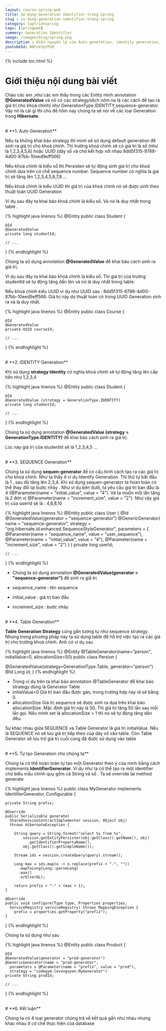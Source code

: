 ```yaml
---
layout: course-spring-web
title: Sử dụng Generation Identifier trong Spring
slug : su-dung-generation-identifier-trong-spring
category: laptrinhspring
tags: [springweb]
summery: Generation Identifier
image: /images/blog/spring.png
description : Hiểu nguyên lý của Auto generation, identity generation, sequence generation và table generation trong lập trình Spring. Hướng dẫn cách cấu hình các generation trong dự án spring.
youtubeId: WNfuVJptPnQ
---
```


{% include toc.html %}

# **Giới thiệu nội dung bài viết**

Chào các em ,như các em thấy trong các Entity mình annotation <b>@GeneratedValue</b> và nó có các strategy(dịch nôm na là các cách để tạo ra giá trị cho khoá chính) như GenerationType.IDENTITY,sequence-generator. Vậy nó là cái gì thì chủ đề hôm nay chúng ta sẽ nói về các loại Generation trong <b>Hibernate</b>.

<br>
# **1. Auto Generation**

Nếu ta không khai báo strategy thì mình sẽ sử dụng default generation để sinh ra giá trị cho khoá chính. Thì trường khoá chính sẽ có giá trị là số (như là 1,2,3,4,5,6) hoặc UUID (dãy số và chữ kết hợp với nhau 8dd5f315-9788-4d00-87bb-10eed9eff566)

Nếu khoá chính là kiểu số thì Persisten sẽ tự động sinh giá trị cho khoá chính  dựa trên cơ chế  sequence number. Sequence number có nghĩa là giá trị sẽ tăng lên 1,2,3,4,5,6,7,8 ... 

Nếu khoá chính là kiểu UUID thì giá trị của khoá chính nó sẽ được sinh theo thuật toán UUID Generation

Ví dụ sau đây ta khai báo khoá chính là kiểu số. Và nó là duy nhất trong table .

{% highlight java  linenos %}
@Entity
public class Student {

    @Id
    @GeneratedValue
    private long studentId;

    // ...
}
{% endhighlight %}

Chúng ta sử dụng annotation <b>@GeneratedValue</b> để khai báo cách sinh ra giá trị.

Ví dụ sau đây ta khai báo khoá chính là kiểu số. Thì giá trị của trường studentId sẽ tự động tăng dần lên và nó là duy nhất trong table.

Nếu khoá chính kiểu UUID ví dụ như UUID sau : 8dd5f315-9788-4d00-87bb-10eed9eff566. Giá trị này do thuật toán có trong UUID Generation sinh ra và là duy nhất.

{% highlight java  linenos %}
@Entity
public class Course {

    @Id
    @GeneratedValue
    private UUID courseId;

    // ...
}
{% endhighlight %}

<br>
# **2. IDENTITY Generation**

Khi sử dụng <b>strategy Identity</b> có nghĩa khoá chính sẽ tự động tăng lên cấp tiến như 1,2,3,4

{% highlight java  linenos %}
@Entity
public class Student {

    @Id
    @GeneratedValue (strategy = GenerationType.IDENTITY)
    private long studentId;

    // ...
}
{% endhighlight %}

Chúng ta sử dụng annotation <b>@GeneratedValue (strategy = GenerationType.IDENTITY)</b> để khai báo cách sinh ra giá trị.

Lúc này giá trị cửa studentId sẽ là 1,2,3,4,5 ...

<br>
# **3. SEQUENCE Generation**

Chúng ta sử dụng <b>sequen-generator</b> để có cấu hình cách tạo ra các giá trị cho khoá chính.
Như ta thấy ở ví dụ Identify Generation. Thì thứ tự bắt đầu là 1 , sau đó tăng lên 2,3,4.
Khi xử dụng sequen-generator ta hoàn toàn có thể thay đổi lại bước nhảy . Như ví dụ bên dưới, ta yêu cầu
giá trị ban đầu là 4 (@Parameter(name = "initial_value", value = "4"). Và ta muốn mỗi lần tăng là 2 đơn vị
@Parameter(name = "increment_size", value = "2"). Như vậy giá trị của userId sẽ là : 4,6,8,10

{% highlight java  linenos %}
@Entity
public class User {
    @Id
    @GeneratedValue(generator = "sequence-generator")
    @GenericGenerator(
      name = "sequence-generator",
      strategy = "org.hibernate.id.enhanced.SequenceStyleGenerator",
      parameters = {
        @Parameter(name = "sequence_name", value = "user_sequence"),
        @Parameter(name = "initial_value", value = "4"),
        @Parameter(name = "increment_size", value = "2")
        }
    )
    private long userId;

    // ...
}
{% endhighlight %}

- Chúng ta sử dụng annotation <b>@GeneratedValue(generator = "sequence-generator")</b> để sinh ra giấ trị

- sequence_name  : tên sequence
- initial_value  : giá trị ban đầu
- increment_size : bước nhảy
<br>
# **4. Table Generation**

<b>Table Generation Strategy</b> cũng gần tương tự như sequence strategy. Nhưng trong phương pháp này ta sử dụng table để hỗ trợ việc tạo ra các giá trị cho trường khoá chính. Anh có ví dụ sau

{% highlight java  linenos %}
@Entity
@TableGenerator(name="person", initiaValue=0, allocationSize=50)
public class Persion {

  @GeneratedValue(strategy=GenerationType.Table, generator="person")
  @Id
  Long id;
}
{% endhighlight %}

- Trong ví dụ trên ta khai báo annotation @TableGenerator để khai báo strategy dùng là Generator Table
- initiaValue=0 Giá trị ban đầu được gán, trong trường hợp này id sẽ bằng 0.
- allocationSize Giá trị sequence sẽ được sinh ra dựa trên khai báo allocationSize. Mặc định giá trị này là 50. Thì giá trị tăng 50 lần sau mỗi lần gọi. Nếu mình set là allocationSize = 1 thì nó sẽ tự động tăng dần đều.

Sự khác nhau giữa SEQUENCE và Table Generator là giá trị initiaValue. Nếu là SEQUENCE nó sẽ lưu giá trị tiếp theo của dãy số vào table. Còn Table Generator sẽ lưu trữ giá trị cuối cùng đã được sử dụng vào table


<br>
# **5. Tự tạo Generation cho chúng ta**

Chúng ta có thể hoàn toàn tự tạo một Generator theo ý của mình bằng cách implements <b>IdentifierGenerator</b>. Ví dụ như
ta có thể tạo ra một identifier chứ biểu mẫu chính quy gồm cả String và số . Ta sẽ override lại method generate

{% highlight java  linenos %}
public class MyGenerator
  implements IdentifierGenerator, Configurable {

    private String prefix;

    @Override
    public Serializable generate(
      SharedSessionContractImplementor session, Object obj)
      throws HibernateException {

        String query = String.format("select %s from %s",
            session.getEntityPersister(obj.getClass().getName(), obj)
              .getIdentifierPropertyName(),
            obj.getClass().getSimpleName());

        Stream ids = session.createQuery(query).stream();

        Long max = ids.map(o -> o.replace(prefix + "-", ""))
          .mapToLong(Long::parseLong)
          .max()
          .orElse(0L);

        return prefix + "-" + (max + 1);
    }

    @Override
    public void configure(Type type, Properties properties,
      ServiceRegistry serviceRegistry) throws MappingException {
        prefix = properties.getProperty("prefix");
    }
}
{% endhighlight %}

Chúng ta sử dụng như sau

{% highlight java  linenos %}
@Entity
public class Product {

    @Id
    @GeneratedValue(generator = "prod-generator")
    @GenericGenerator(name = "prod-generator",
      parameters = @Parameter(name = "prefix", value = "prod"),
      strategy = "codegym.levunguyen.MyGenerator")
    private String prodId;

    // ...
}
{% endhighlight %}

<br>
# **6. Kết luận**

Chúng ta có 4 loại generator chúng trả về kết quả gần như nhau nhưng khác nhau ở cơ chế thực hiện của database  
